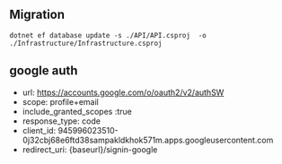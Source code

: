 ## Migration
`dotnet ef database update -s ./API/API.csproj  -o ./Infrastructure/Infrastructure.csproj `

## google auth
- url: https://accounts.google.com/o/oauth2/v2/authSW
- scope: profile+email
- include_granted_scopes :true
- response_type: code
- client_id: 945996023510-0j32cbj68e6ftd38sampakldkhok571m.apps.googleusercontent.com
- redirect_uri: {baseurl}/signin-google